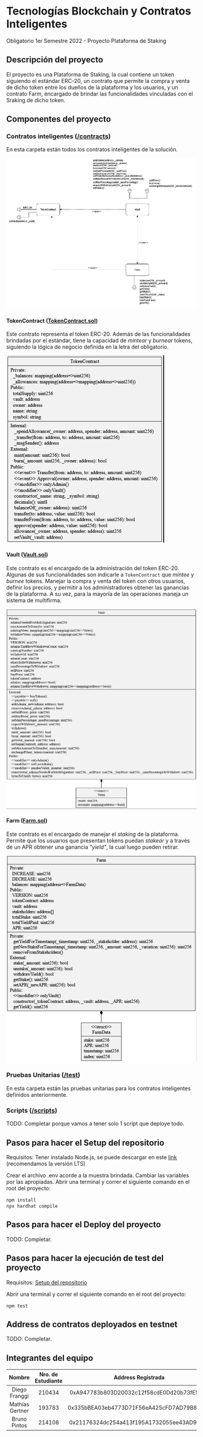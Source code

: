 # Tecnologías Blockchain y Contratos Inteligentes

Obligatorio 1er Semestre 2022 - Proyecto Plataforma de Staking

## Descripción del proyecto

El proyecto es una Plataforma de Staking, la cual contiene un token siguiendo el estándar ERC-20, un contrato que permite la compra y venta de
dicho token entre los dueños de la plataforma y los usuarios, y un contrato Farm, encargado de brindar las funcionalidades vinculadas con el Sraking de dicho token.

## Componentes del proyecto

### Contratos inteligentes ([/contracts](/contracts))

En esta carpeta están todos los contratos inteligentes de la solución.

![documentation](/documentation/Diagram.png)


#### TokenContract ([TokenContract.sol](/contracts/TokenContract.sol))
Este contrato representa el token ERC-20. Además de las funcionalidades brindadas por el estándar, tiene la capacidad de <em>mintear</em> y <em>burnear</em> tokens, siguiendo la lógica de negocio definida en la letra del obligatorio.

![documentation](/documentation/TokenContract.png)

#### Vault ([Vault.sol](/contracts/Vault.sol))
Este contrato es el encargado de la administración del token ERC-20. Algunas de sus funcionalidades son indicarle a `TokenContract` que <em>mintee</em> y <em>burnee</em> tokens. Manejar la compra y venta del token con otros usuarios, definir los precios, y permitir a los administradores obtener las ganancias de la plataforma. A su vez, para la mayoría de las operaciones maneja un sistema de multifirma.

![documentation](/documentation/Vault.PNG)


#### Farm ([Farm.sol](/contracts/Farm.sol))
Este contrato es el encargado de manejar el <em>staking</em> de la plataforma. Permite que los usuarios que presentan tokens puedan <em>stakear</em> y a través de un APR obtener una ganancia <em>"yield"</em>, la cual luego pueden retirar.

![documentation](/documentation/Farm.PNG)


### Pruebas Unitarias ([/test](/test))

En esta carpeta están las pruebas unitarias para los contratos inteligentes definidos anteriormente.

### Scripts ([/scripts](/scripts))

TODO: Completar porque vamos a tener solo 1 script que deploye todo.

## Pasos para hacer el Setup del repositorio

Requisitos: Tener instalado Node.js, se puede descargar en este [link](https://nodejs.org/en/download/) (recomendamos la versión LTS)

Crear el archivo .env acorde a la muestra brindada. Cambiar las variables por las apropiadas.
Abrir una terminal y correr el siguiente comando en el root del proyecto:
```
npm install
npx hardhat compile
```

## Pasos para hacer el Deploy del proyecto

TODO: Completar.

## Pasos para hacer la ejecución de test del proyecto

Requisitos: [Setup del repositorio](#pasos-para-hacer-el-setup-del-repositorio)

Abrir una terminal y correr el siguiente comando en el root del proyecto:
```
npm test
```

## Address de contratos deployados en testnet

TODO: Completar.

## Integrantes del equipo
|      Nombre     | Nro. de Estudiante |             Address Registrada             |
|:---------------:|:------------------:|:------------------------------------------:|
|  Diego Franggi  |       210434       | 0xA947783b803D20032c12f58cdE0Dd20b73fE57dF |
| Mathías Gertner |       193783       | 0x335bBEA03eb4773D71F56eA425cFD7AD79B89B86 |
|   Bruno Pintos  |       214108       | 0x21176324dc254a413f195A1732055ee43AD9A7Bf |
